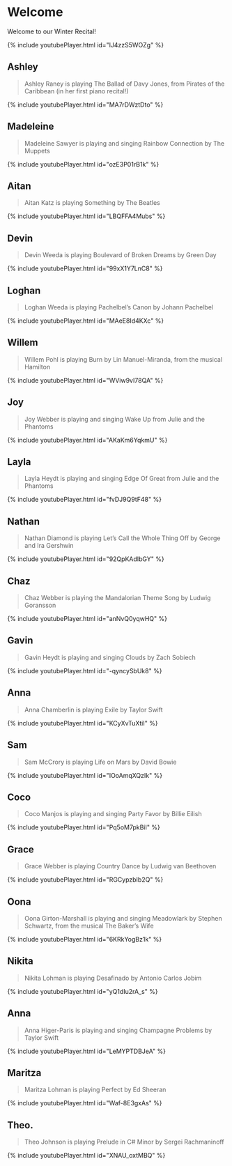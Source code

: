 # Welcome

Welcome to our Winter Recital!

{% include youtubePlayer.html id="lJ4zzS5WOZg" %}

## Ashley
> Ashley Raney is playing The Ballad of Davy Jones, from Pirates of the Caribbean (in her first piano recital!)

{% include youtubePlayer.html id="MA7rDWztDto" %}

## Madeleine
> Madeleine Sawyer is playing and singing Rainbow Connection by The Muppets

{% include youtubePlayer.html id="ozE3P01rB1k" %}

## Aitan
> Aitan Katz is playing Something by The Beatles

{% include youtubePlayer.html id="LBQFFA4Mubs" %}

## Devin
> Devin Weeda is playing Boulevard of Broken Dreams by Green Day

{% include youtubePlayer.html id="99xX1Y7LnC8" %}

## Loghan
> Loghan Weeda is playing Pachelbel’s Canon by Johann Pachelbel

{% include youtubePlayer.html id="MAeE8Id4KXc" %}

## Willem
> Willem Pohl is playing Burn by Lin Manuel-Miranda, from the musical Hamilton

{% include youtubePlayer.html id="WViw9vI78QA" %}

## Joy 
> Joy Webber is playing and singing Wake Up from Julie and the Phantoms

{% include youtubePlayer.html id="AKaKm6YqkmU" %}

## Layla
> Layla Heydt is playing and singing Edge Of Great from Julie and the Phantoms

{% include youtubePlayer.html id="fvDJ9Q9tF48" %}

## Nathan
> Nathan Diamond is playing Let’s Call the Whole Thing Off by George and Ira Gershwin

{% include youtubePlayer.html id="92QpKAdIbGY" %}

## Chaz
> Chaz Webber is playing the Mandalorian Theme Song by Ludwig Goransson

{% include youtubePlayer.html id="anNvQ0yqwHQ" %}

## Gavin
> Gavin Heydt is playing and singing Clouds by Zach Sobiech

{% include youtubePlayer.html id="-qyncySbUk8" %}

## Anna
> Anna Chamberlin is playing Exile by Taylor Swift

{% include youtubePlayer.html id="KCyXvTuXtiI" %}

## Sam
> Sam McCrory is playing Life on Mars by David Bowie

{% include youtubePlayer.html id="IOoAmqXQzIk" %}

## Coco
> Coco Manjos is playing and singing Party Favor by Billie Eilish

{% include youtubePlayer.html id="Pq5oM7pkBiI" %}

## Grace
> Grace Webber is playing Country Dance by Ludwig van Beethoven

{% include youtubePlayer.html id="RGCypzbIb2Q" %}

## Oona
> Oona Girton-Marshall is playing and singing Meadowlark by Stephen Schwartz, from the musical The Baker’s Wife

{% include youtubePlayer.html id="6KRkYogBz1k" %}

## Nikita
> Nikita Lohman is playing Desafinado by Antonio Carlos Jobim

{% include youtubePlayer.html id="yQ1dIu2rA_s" %}

## Anna 
> Anna Higer-Paris is playing and singing Champagne Problems by Taylor Swift

{% include youtubePlayer.html id="LeMYPTDBJeA" %}

## Maritza
> Maritza Lohman is playing Perfect by Ed Sheeran

{% include youtubePlayer.html id="Waf-8E3gxAs" %}

## Theo.
> Theo Johnson is playing Prelude in C# Minor by Sergei Rachmaninoff

{% include youtubePlayer.html id="XNAU_oxtMBQ" %}







